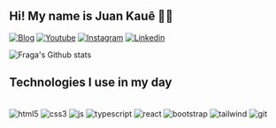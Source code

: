 
## Hi! My name is Juan Kauê 🖐🏼

[![Blog](https://img.shields.io/website?label=juankaue.com&style=for-the-badge&url=https://sujeitoprogramador.com)](https://sujeitoprogramador.com)
[![Youtube](https://img.shields.io/badge/jk_dev-FF0000?style=for-the-badge&logo=youtube&logoColor=white)](https://www.youtube.com/channel/UCO1tS8K9a-wy9v-ORfYJ2bA)
[![Instagram](https://img.shields.io/badge/@Juank.png-E4405F?style=for-the-badge&logo=instagram&logoColor=white)](https://www.instagram.com/juank.png/)
[![Linkedin](https://img.shields.io/badge/juan_kauê-0077b5?style=for-the-badge&logo=linkedin&logoColor=white)](https://www.linkedin.com/in/juan-juan-724076268/)

![Fraga's Github stats](https://github-readme-stats.vercel.app/api?username=juankaue1&show_icons=true&theme=dark)

## Technologies I use in my day

<div style="display: inline_block"><br/>
    <img align="center" alt="html5" src="https://img.shields.io/badge/HTML5-E34F26?style=for-the-badge&logo=html5&logoColor=white">
    <img align="center" alt="css3" src="https://img.shields.io/badge/CSS3-1572B6?style=for-the-badge&logo=css3&logoColor=white">
    <img align="center" alt="js" src="https://img.shields.io/badge/JavaScript-F7DF1E?style=for-the-badge&logo=javascript&logoColor=black">
    <img align="center" alt="typescript" src="https://img.shields.io/badge/TypeScript-007ACC?style=for-the-badge&logo=typescript&logoColor=white">
    <img align="center" alt="react" src="https://img.shields.io/badge/React-20232A?style=for-the-badge&logo=react&logoColor=61DAFB">
    <img align="center" alt="bootstrap" src="https://img.shields.io/badge/Bootstrap-563D7C?style=for-the-badge&logo=bootstrap&logoColor=white">
    <img align="center" alt="tailwind" src="https://img.shields.io/badge/Tailwind_CSS-38B2AC?style=for-the-badge&logo=tailwind-css&logoColor=white">
    <img align="center" alt="git" src="https://img.shields.io/badge/GIT-E44C30?style=for-the-badge&logo=git&logoColor=white">
</div>
